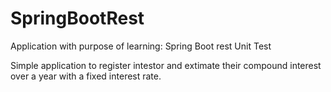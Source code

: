 # SpringBootRest

Application with purpose of learning: 
Spring Boot rest
Unit Test

Simple application to register intestor and extimate their compound interest over a year with a fixed interest rate.
